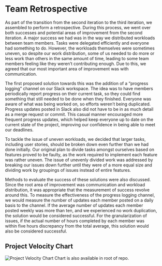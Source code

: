 # Team Retrospective

As part of the transition from the second iteration to the third iteration, we assembled to perform 
a retrospective. During this process, we went over both successes and potential areas of improvement 
from the second iteration. A major success we had was in the way we distributed workloads between 
team members. Tasks were delegated efficiently and everyone had something to do. However, the 
workloads themselves were sometimes uneven, so despite our work distribution, some of us needed to 
do more or less work than others in the same amount of time, leading to some team members feeling 
like they weren’t contributing enough. Due to this, we agreed that our most important area of 
improvement was with communication.

The first proposed solution towards this was the addition of a “progress logging” channel on our 
Slack workspace. The idea was to have members periodically report progress on their current task, 
so they could find something that still needed to be done when they finished. Everyone was aware 
of what was being worked on, so efforts weren’t being duplicated. Progress updates posted in Slack 
also did not have to be in as much detail as a merge request or commit. This casual manner 
encouraged more frequent progress updates, which helped keep everyone up to date on the current 
state of the project, improving our confidence in being able to meet our deadlines.

To tackle the issue of uneven workloads, we decided that larger tasks, including user stories, 
should be broken down even further than we had done initially. Our original plan to divide tasks 
amongst ourselves based on features proved to be faulty, as the work required to implement each 
feature was rather uneven. The issue of unevenly divided work was addressed by breaking our issues 
down further until they were of a more equal size and dividing work by groupings of issues instead 
of entire features. 

Methods to evaluate the success of these solutions were also discussed. Since the root area of 
improvement was communication and workload distribution, it was appropriate that the measurement of 
success revolve around this. To measure the effectiveness of the progress logging channel, we would 
measure the number of updates each member posted on a daily basis to the channel. If the average 
number of updates each member posted weekly was more than ten, and we experienced no work 
duplication, the solution would be considered successful. For the granularization of issues, 
if the actual number of hours completed by each member was within five hours discrepancy from the 
total average, this solution would also be considered successful.


## Project Velocity Chart
![Project Velocity Chart](https://i.imgur.com/7R6omLl.jpg)
Chart is also available in root of repo.